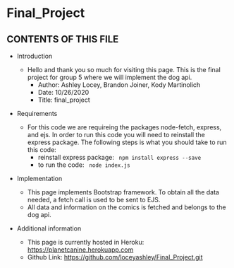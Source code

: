 # Final_Project
CONTENTS OF THIS FILE
---------------------

 * Introduction
    - Hello and thank you so much for visiting this page. This is the final project for group 5 where we will implement the dog api.
        * Author: Ashley Locey, Brandon Joiner, Kody Martinolich
        * Date: 10/26/2020
        * Title: final_project

 * Requirements
    - For this code we are requireing the packages node-fetch, express, and ejs. In order to run this code you will need to reinstall the express package. The following steps is what you should take to run this code:
        * reinstall express package: <code> npm install express --save </code>
        * to run the code: <code>  node index.js </code>
    
*  Implementation 

    - This page implements Bootstrap framework. To obtain all the data needed, a fetch call is used to be sent to EJS. 
    - All data and information on the comics is fetched and belongs to the dog api.


*  Additional information

    - This page is currently hosted in Heroku: https://planetcanine.herokuapp.com
    - Github Link: https://github.com/loceyashley/Final_Project.git
